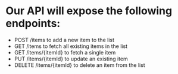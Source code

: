 # Our API will expose the following endpoints:

- POST /items to add a new item to the list
- GET /items to fetch all existing items in the list
- GET /items/{itemId} to fetch a single item 
- PUT /items/{itemId} to update an existing item
- DELETE /items/{itemId} to delete an item from the list